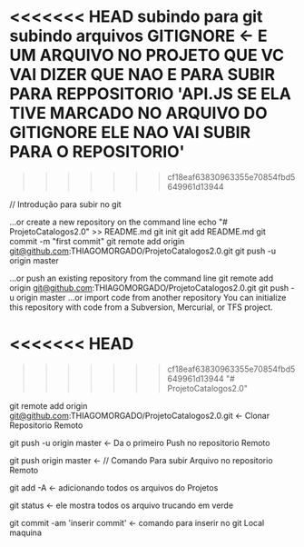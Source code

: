 <<<<<<< HEAD
subindo para git
subindo arquivos
GITIGNORE <- E UM ARQUIVO NO PROJETO QUE VC VAI DIZER QUE NAO E PARA SUBIR PARA REPPOSITORIO 'API.JS 
    SE ELA TIVE MARCADO NO ARQUIVO DO GITIGNORE ELE NAO VAI SUBIR PARA O REPOSITORIO'
=======
>>>>>>> cf18eaf63830963355e70854fbd5649961d13944

// Introdução para subir no git

…or create a new repository on the command line
echo "# ProjetoCatalogos2.0" >> README.md
git init
git add README.md
git commit -m "first commit"
git remote add origin git@github.com:THIAGOMORGADO/ProjetoCatalogos2.0.git
git push -u origin master
                
…or push an existing repository from the command line
git remote add origin git@github.com:THIAGOMORGADO/ProjetoCatalogos2.0.git
git push -u origin master
…or import code from another repository
You can initialize this repository with code from a Subversion, Mercurial, or TFS project.

<<<<<<< HEAD
=======

>>>>>>> cf18eaf63830963355e70854fbd5649961d13944
"# ProjetoCatalogos2.0" 

git remote add origin git@github.com:THIAGOMORGADO/ProjetoCatalogos2.0.git <- Clonar Repositorio Remoto

git push -u origin master <- Da o primeiro Push no repositorio Remoto 

git push origin master <- // Comando Para subir Arquivo no repositorio Remoto 

git add -A <- adicionando todos os arquivos do Projetos

git status <- ele mostra todos os arquivo trucando em verde 

git commit -am 'inserir commit' <- comando para inserir no git Local maquina




